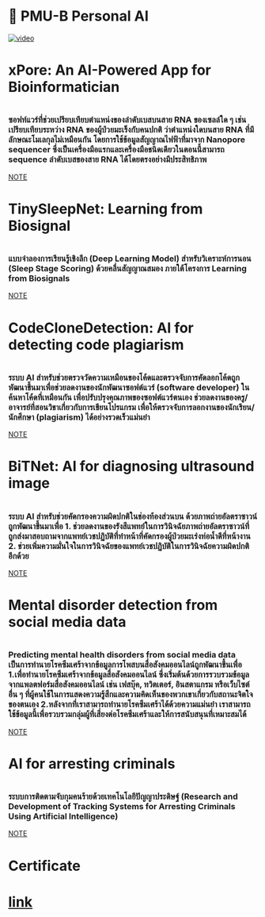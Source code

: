 <h1>🤖 PMU-B Personal AI</h1>

[![video](https://img.youtube.com/vi/561aU1Bh25g/0.jpg)](https://www.youtube.com/watch?v=561aU1Bh25g)


<H1>xPore: An AI-Powered App for Bioinformatician<h1>
  <h3>ซอฟท์แวร์ที่ช่วยเปรียบเทียบตำแหน่งของลำดับเบสบนสาย RNA ของเซลล์ใด ๆ เช่น เปรียบเทียบระหว่าง RNA ของผู้ป่วยมะเร็งกับคนปกติ ว่าตำแหน่งใดบนสาย RNA ที่มีลักษณะโมเลกุลไม่เหมือนกัน โดยการใช้ข้อมูลสัญญาณไฟฟ้าที่มาจาก Nanopore sequencer ซึ่งเป็นเครื่องมือแรกและเครื่องมือชนิดเดียวในตอนนี้สามารถ sequence ลำดับเบสของสาย RNA ได้โดยตรงอย่างมีประสิทธิภาพ</h3>
  <a href="https://github.com/punnavitp/project/blob/main/xPore%3A%20An%20AI-Powered%20App%20for%20Bioinformatician.md">NOTE</a>
<H1>TinySleepNet: Learning from Biosignal<h1>
  <h3>แบบจำลองการเรียนรู้เชิงลึก (Deep Learning Model) สำหรับวิเคราะห์การนอน (Sleep Stage Scoring) ด้วยคลื่นสัญญาณสมอง ภายใต้โครงการ Learning from Biosignals</h3>
  <a href="https://github.com/punnavitp/project/edit/main/TinySleepNet.md">NOTE</a>
<H1>CodeCloneDetection: AI for detecting code plagiarism	<h1>
  <h3>ระบบ AI สำหรับช่วยตรวจวัดความเหมือนของโค้ดและตรวจจับการคัดลอกโค้ดถูกพัฒนาขึ้นมาเพื่อช่วยลดงานของนักพัฒนาซอฟต์แวร์ (software developer) ในค้นหาโค้ดที่เหมือนกัน เพื่อปรับปรุงคุณภาพของซอฟต์แวร์ตนเอง ช่วยลดงานของครู/อาจารย์ที่สอนวิชาเกี่ยวกับการเขียนโปรแกรม เพื่อให้ตรวจจับการลอกงานของนักเรียน/นักศึกษา (plagiarism) ได้อย่างรวดเร็วแม่นยำ</h3>
  <a href="https://github.com/punnavitp/project/blob/main/CodeCloneDetection.md">NOTE</a>
<H1>BiTNet: AI for diagnosing ultrasound image <h1>
  <h3>ระบบ AI สำหรับช่วยคัดกรองความผิดปกติในช่องท้องส่วนบน ด้วยภาพถ่ายอัลตราซาวน์ถูกพัฒนาขึ้นมาเพื่อ 1. ช่วยลดงานของรังสีแพทย์ในการวินิจฉัยภาพถ่ายอัลตราซาวน์ที่ถูกส่งมาสอบถามจากแพทย์เวชปฏิบัติที่ทำหน้าที่คัดกรองผู้ป่วยมะเร๋งท่อน้ำดีที่หน้างาน 2. ช่วยเพิ่มความมั่นใจในการวินิจฉัยของแพทย์เวชปฏิบัติในการวินิจฉัยความผิดปกติอีกด้วย</h3>
  <a href="https://github.com/punnavitp/project/blob/main/BiTNet.md">NOTE</a>
<H1>Mental disorder detection from social media data<h1>
  <h3>Predicting mental health disorders from social media data เป็นการทำนายโรคซึมเศร้าจากข้อมูลการโพสบนสื่อสังคมออนไลน์ถูกพัฒนาขึ้นเพื่อ 1.เพื่อทำนายโรคซึมเศร้าจากข้อมูลสื่อสังคมออนไลน์ ซึ่งเริ่มต้นด้วยการรวบรวมข้อมูลจากแพลตฟอร์มสื่อสังคมออนไลน์ เช่น เฟสบุ๊ค, ทวิตเตอร์, อินสตาแกรม หรือเว็บไซต์อื่น ๆ ที่ผู้คนใช้ในการแสดงความรู้สึกและความคิดเห็นของพวกเขาเกี่ยวกับสถานะจิตใจของตนเอง 2.หลังจากที่เราสามารถทำนายโรคซึมเศร้าได้ด้วยความแม่นยำ เราสามารถใช้ข้อมูลนี้เพื่อรวบรวมกลุ่มผู้ที่เสี่ยงต่อโรคซึมเศร้าและให้การสนับสนุนที่เหมาะสมได้</h3>
  <a href="https://github.com/punnavitp/project/blob/main/Mental%20disorder%20detection.md">NOTE</a>
<H1>AI for arresting criminals	<h1>
  <h3>ระบบการติดตามจับกุมคนร้ายด้วยเทคโนโลยีปัญญาประดิษฐ์ (Research and Development of Tracking Systems for Arresting Criminals Using Artificial Intelligence)</h3>
  <a href="https://github.com/punnavitp/project/blob/main/AI%20for%20arresting%20criminals.md">NOTE</a>
  
<H1>Certificate<h1>
<a href="https://github.com/punnavitp/project/blob/main/Certificate.md">link</a>
